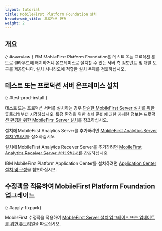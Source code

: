 ```yaml
---
layout: tutorial
title: MobileFirst Platform Foundation 설치
breadcrumb_title: 프로덕션 환경
weight: 2
---
```

<!-- NLS_CHARSET=UTF-8 -->
## 개요
{: #overview }
IBM MobileFirst Platform Foundation은 테스트 또는 프로덕션 용도로 클라우드에 배치하거나 온프레미스로 설치할 수 있는 서버 측 컴포넌트 및 개발 도구를 제공합니다. 설치 시나리오에 적합한 설치 주제를 검토하십시오.

## 테스트 또는 프로덕션 서버 온프레미스 설치
{: #test-prod-install }

테스트 또는 프로덕션 서버를 설치하는 경우 [단순한 MobileFirst Server 설치를 위한 튜토리얼](simple-install/)부터 시작하십시오. 특정 환경을 위한 설치 준비에 대한 자세한 정보는 [ 프로덕션 환경을 위한 MobileFirst Server 설치](prod-env/)를 참조하십시오.

설치에 MobileFirst Analytics Server를 추가하려면 [MobileFirst Analytics Server 설치 안내서](analytics/)를 참조하십시오.

설치에 MobileFirst Analytics Receiver Server를 추가하려면 [MobileFirst Analytics Receiver Server 설치 안내서](analyticsreceiver/)를 참조하십시오.

IBM MobileFirst Platform Application Center를 설치하려면 [Application Center 설치 및 구성](appcenter/)을 참조하십시오.

## 수정팩을 적용하여 MobileFirst Platform Foundation 업그레이드
{: #apply-fixpack}

MobileFirst 수정팩을 적용하여 [MobileFirst Server 설치 업그레이드 또는 업데이트를 위한 튜토리얼](update)을 따르십시오.
